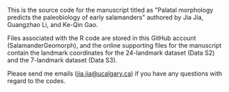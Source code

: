 This is the source code for the manuscript titled as "Palatal morphology predicts the paleobiology of early salamanders"
authored by Jia Jia, Guangzhao Li, and Ke-Qin Gao.

Files associated with the R code are stored in this GitHub account (SalamanderGeomorph), and the online supporting files for the manuscript contain the landmark coordinates for the 24-landmark dataset (Data S2) and the 7-landmark dataset (Data S3).

Please send me emails (jia.jia@ucalgary.ca) if you have any questions with regard to the codes.
